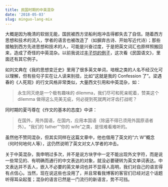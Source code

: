 ```yaml
---
title: 民国时期的中英混杂
date: '2018-05-03'
slug: minguo-lang-mix
---
```


大概是因为晚清的软弱无能，国民被西方坚船利炮冲击得都失去了自信。随着西方思想和技术的流入，学者的语言也被改造了（如摒弃古诗、开始写近代诗）；那些接触到西方先进思想和技术的人，可能是兴奋过度，于是把英文词汇也原样照搬回来，造成了奇怪的中英混杂。以前我说过[丰子恺的例子](/cn/2017/05/little-mind/)，这次看《民国语文》，里面还有其它例子。

如刘文典在《我的思想变迁史》里用了很多英文单词，培根之类的人名不经汉化可以理解，但有些句子实在让人读来别扭，比如“这就是我的 Confession 了”。梁遇春的《人死观》的行文风格非常类似，大量西文引用和中英混杂，如：

> 永生同灭绝是一个极有趣味的 dilemma，我们尽可和死亲昵着，赞美这个 dilemma 做得这么完美无疵，何必提到死就两对牙齿打战呢？

同时期的夏丏尊在《作文的基本的态度》中讲：

> 在国外，用外国语，在国内，应用本国语（除逼不得已须用外国原语者外）。“我们的 father”“你的 wife”之类，是怪难看难听的。

虽然他不赞同混杂，但其实同样在这篇文章中，他也借用了英文的“六 W”概念（何时何地何人等），这仍然说明了英文对文人学者的冲击。

关于中英混杂，我申明过多次，并不是说方块字中一定不能出现外文字符，而是说一些常见的、有明确而通行的中文表达的对象，就没必要硬转为英文单词表达。中文表达并不丢人，嵌入不必要的英文单词也并不显得人高明，我们对自己的语言得有点信心。当然，现在说这些也没用了，并且常看我博客的客官们已经对这个话题听得耳朵起茧；混杂的语言已然是一门流行的新语言，势不可挡。
